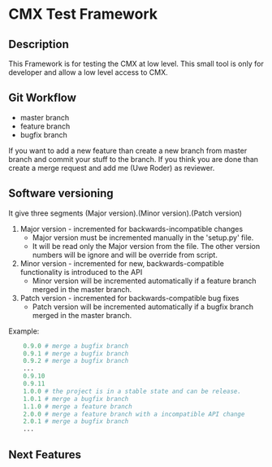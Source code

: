 # CMX Test Framework

## Description

This Framework is for testing the CMX at low level. This small tool is only for developer and allow a low level access to CMX.

## Git Workflow

* master branch
* feature branch
* bugfix branch

If you want to add a new feature than create a new branch from master branch and commit your stuff to the branch. If you think you are done than create a merge request and add me (Uwe Roder) as reviewer.

## Software versioning

It give three segments (Major version).(Minor version).(Patch version)

1. Major version - incremented for backwards-incompatible changes
    * Major version must be incremented manually in the 'setup.py' file.
    * It will be read only the Major version from the file. The other version numbers will be ignore and will be override from script.
2. Minor version - incremented for new, backwards-compatible functionality is introduced to the API
    * Minor version will be incremented automatically if a feature branch merged in the master branch.
3. Patch version - incremented for backwards-compatible bug fixes
    * Patch version will be incremented automatically if a bugfix branch merged in the master branch.

Example:

```python
    0.9.0 # merge a bugfix branch
    0.9.1 # merge a bugfix branch
    0.9.2 # merge a bugfix branch
    ...
    0.9.10
    0.9.11
    1.0.0 # the project is in a stable state and can be release.
    1.0.1 # merge a bugfix branch
    1.1.0 # merge a feature branch
    2.0.0 # merge a feature branch with a incompatible API change
    2.0.1 # merge a bugfix branch
    ...
```

## Next Features
